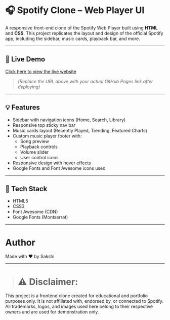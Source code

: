 # 🎧 Spotify Clone – Web Player UI

A responsive front-end clone of the Spotify Web Player built using **HTML** and **CSS**. This project replicates the layout and design of the official Spotify app, including the sidebar, music cards, playback bar, and more.

---

## 🔗 Live Demo

[Click here to view the live website](https://sakshi330g.github.io/spotifyclone/)  
> *(Replace the URL above with your actual GitHub Pages link after deploying)*

---

## 💡 Features

- Sidebar with navigation icons (Home, Search, Library)
- Responsive top sticky nav bar
- Music cards layout (Recently Played, Trending, Featured Charts)
- Custom music player footer with:
  - Song preview
  - Playback controls
  - Volume slider
  - User control icons
- Responsive design with hover effects
- Google Fonts and Font Awesome icons used

---

## 🧱 Tech Stack

- HTML5
- CSS3
- Font Awesome (CDN)
- Google Fonts (Montserrat)

---
# Author
Made with ❤️ by Sakshi

---

> # ⚠️ Disclaimer: 

This project is a frontend clone created for educational and portfolio purposes only. It is not affiliated with, endorsed by, or connected to Spotify. All trademarks, logos, and images used here belong to their respective owners and are used for demonstration only. 




